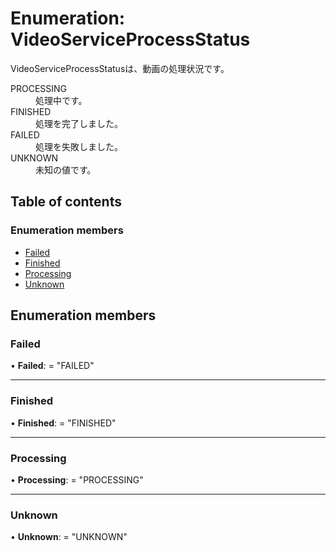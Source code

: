 # Enumeration: VideoServiceProcessStatus


<div lang=\"ja\">VideoServiceProcessStatusは、動画の処理状況です。</div>  <dl class=term>   <dt class=\"term__item\">PROCESSING</dt>   <dd class=\"term__desc\"><span lang=\"ja\">処理中です。</span></dd>   <dt class=\"term__item\">FINISHED</dt>   <dd class=\"term__desc\"><span lang=\"ja\">処理を完了しました。</span></dd>   <dt class=\"term__item\">FAILED</dt>   <dd class=\"term__desc\"><span lang=\"ja\">処理を失敗しました。</span></dd>   <dt class=\"term__item\">UNKNOWN</dt>   <dd class=\"term__desc\"><span lang=\"ja\">未知の値です。</span></dd> </dl>

## Table of contents

### Enumeration members

- [Failed](videoserviceprocessstatus.md#failed)
- [Finished](videoserviceprocessstatus.md#finished)
- [Processing](videoserviceprocessstatus.md#processing)
- [Unknown](videoserviceprocessstatus.md#unknown)

## Enumeration members

### Failed

• **Failed**: = "FAILED"

___

### Finished

• **Finished**: = "FINISHED"

___

### Processing

• **Processing**: = "PROCESSING"

___

### Unknown

• **Unknown**: = "UNKNOWN"
